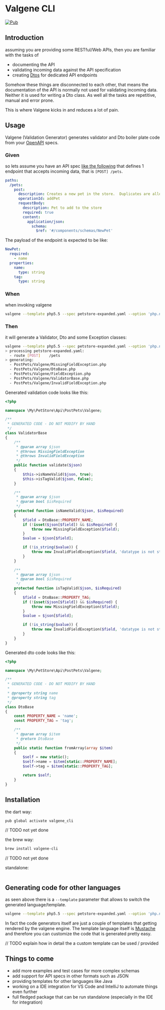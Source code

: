 # Valgene CLI

[![Pub](https://img.shields.io/pub/v/valgene_cli.svg)](https://pub.dartlang.org/packages/valgene_cli)

## Introduction

assuming you are providing some RESTful/Web APIs, then you are familiar with the tasks of 

 - documenting the API
 - validating incoming data against the API specification
 - creating [Dtos](https://martinfowler.com/eaaCatalog/dataTransferObject.html) for dedicated API endpoints
 
Somehow these things are disconnected to each other, that means the documentation of the API is normally not used 
for validating incoming data. Neither it is used for writing a Dto class. As well all the tasks are repetitive, 
manual and error prone.

This is where Valgene kicks in and reduces a lot of pain.

## Usage

Valgene (Validation Generator) generates validator and Dto boiler plate code from 
 your [OpenAPI](https://github.com/OAI/OpenAPI-Specification/blob/master/versions/3.0.0.md) specs.

### Given
 
so lets assume you have an API spec [like the following](https://raw.githubusercontent.com/OAI/OpenAPI-Specification/master/examples/v3.0/petstore-expanded.yaml) 
that defines 1 endpoint that accepts incoming data, that is `[POST] /pets`.
```yaml
paths:
  /pets:
    post:
      description: Creates a new pet in the store.  Duplicates are allowed
      operationId: addPet
      requestBody:
        description: Pet to add to the store
        required: true
        content:
          application/json:
            schema:
              $ref: '#/components/schemas/NewPet'
```

The payload of the endpoint is expected to be like:
```yaml
NewPet:
  required:
    - name  
  properties:
    name:
      type: string
    tag:
      type: string    
```

### When

when invoking valgene  
```bash
valgene --template php5.5 --spec petstore-expanded.yaml --option 'php.namespace:\\My\\PetStore\\Api'
```

### Then

it will generate a Validator, Dto and some Exception classes:

```bash
valgene --template php5.5 --spec petstore-expanded.yaml --option 'php.namespace:\\My\\PetStore\\Api'
> processing petstore-expanded.yaml:
  - route [POST]    /pets
> generating:
  - PostPets/Valgene/MissingFieldException.php
  - PostPets/Valgene/DtoBase.php
  - PostPets/Valgene/FieldException.php
  - PostPets/Valgene/ValidatorBase.php
  - PostPets/Valgene/InvalidFieldException.php
```

Generated validation code looks like this:
```php
<?php

namespace \My\PetStore\Api\PostPets\Valgene;

/**
 * GENERATED CODE - DO NOT MODIFY BY HAND
 */
class ValidatorBase
{
    /**
     * @param array $json
     * @throws MissingFieldException
     * @throws InvalidFieldException
     */
    public function validate($json)
    {
        $this->isNameValid($json, true);
        $this->isTagValid($json, false);
    }

    /**
     * @param array $json
     * @param bool $isRequired
     */
    protected function isNameValid($json, $isRequired)
    {
        $field = DtoBase::PROPERTY_NAME;
        if (!isset($json[$field]) && $isRequired) {
            throw new MissingFieldException($field);
        }
        $value = $json[$field];

        if (!is_string($value)) {
            throw new InvalidFieldException($field, 'datatype is not string');
        }
    }

    /**
     * @param array $json
     * @param bool $isRequired
     */
    protected function isTagValid($json, $isRequired)
    {
        $field = DtoBase::PROPERTY_TAG;
        if (!isset($json[$field]) && $isRequired) {
            throw new MissingFieldException($field);
        }
        $value = $json[$field];

        if (!is_string($value)) {
            throw new InvalidFieldException($field, 'datatype is not string');
        }
    }
}

```

Generated dto code looks like this:

```php
<?php

namespace \My\PetStore\Api\PostPets\Valgene;

/**
 * GENERATED CODE - DO NOT MODIFY BY HAND
 *
 * @property string name
 * @property string tag
 */
class DtoBase
{
    const PROPERTY_NAME = 'name';
    const PROPERTY_TAG = 'tag';

    /**
     * @param array $item
     * @return DtoBase
     */
    public static function fromArray(array $item)
    {
        $self = new static();
        $self->name = $item[static::PROPERTY_NAME];
        $self->tag = $item[static::PROPERTY_TAG];

        return $self;
    }
}

```

## Installation

the dart way:
```bash
pub global activate valgene_cli
```

// TODO not yet done

the brew way:
```bash
brew install valgene-cli
```

// TODO not yet done

standalone:
```bash

```

## Generating code for other languages

as seen above there is a `--template` parameter that allows to switch the generated language/template.
```bash
valgene --template php5.5 --spec petstore-expanded.yaml --option 'php.namespace:\\My\\PetStore\\Api'
```

In fact the code generators itself are just a couple of templates that getting rendered by the valgene engine.
The template language itself is [Mustache](https://mustache.github.io/) 
and therefore you can customize the code that is generated pretty easy.

// TODO explain how in detail the a custom template can be used / provided

## Things to come

 - add more examples and test cases for more complex schemas
 - add support for API specs in other formats such as JSON
 - providing templates for other languages like Java
 - working on a IDE integration for VS Code and IntelliJ to automate things even further
 - full fledged package that can be run standalone (especially in the IDE for integration)

